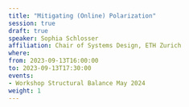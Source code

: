 ```yaml
---
title: "Mitigating (Online) Polarization"
session: true
draft: true
speaker: Sophia Schlosser
affiliation: Chair of Systems Design, ETH Zurich
where:
from: 2023-09-13T16:00:00
to: 2023-09-13T17:30:00
events:
- Workshop Structural Balance May 2024
weight: 1
---
```

